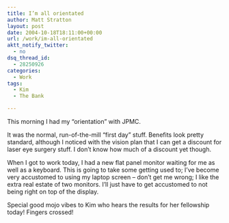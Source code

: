 ```yaml
---
title: I’m all orientated
author: Matt Stratton
layout: post
date: 2004-10-18T18:11:00+00:00
url: /work/im-all-orientated
aktt_notify_twitter:
  - no
dsq_thread_id:
  - 28250926
categories:
  - Work
tags:
  - Kim
  - The Bank

---
```

This morning I had my &#8220;orientation&#8221; with JPMC.

It was the normal, run-of-the-mill &#8220;first day&#8221; stuff. Benefits look pretty standard, although I noticed with the vision plan that I can get a discount for laser eye surgery stuff. I don&#8217;t know how much of a discount yet though.

When I got to work today, I had a new flat panel monitor waiting for me as well as a keyboard. This is going to take some getting used to; I&#8217;ve become very accustomed to using my laptop screen &#8211; don&#8217;t get me wrong; I like the extra real estate of two monitors. I&#8217;ll just have to get accustomed to not being right on top of the display.

Special good mojo vibes to Kim who hears the results for her fellowship today! Fingers crossed!